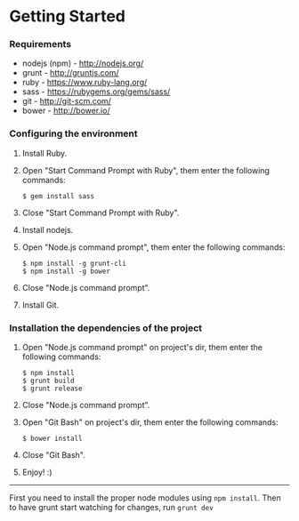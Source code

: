 # Getting Started

### Requirements
* nodejs (npm) - <http://nodejs.org/>
* grunt - <http://gruntjs.com/>
* ruby - <https://www.ruby-lang.org/>
* sass - <https://rubygems.org/gems/sass/>
* git - <http://git-scm.com/>
* bower - <http://bower.io/>
	
### Configuring the environment

1. Install Ruby.
2. Open "Start Command Prompt with Ruby", them enter the following commands:

 	```
	$ gem install sass
	```
3. Close "Start Command Prompt with Ruby".
4. Install nodejs.
5. Open "Node.js command prompt", them enter the following commands:

 	```
 	$ npm install -g grunt-cli
 	$ npm install -g bower
	```
6. Close "Node.js command prompt".
7. Install Git.
    
### Installation the dependencies of the project

1. Open "Node.js command prompt" on project's dir, them enter the following commands:

 	```
	$ npm install
	$ grunt build
	$ grunt release
	```
2. Close "Node.js command prompt".
3. Open "Git Bash" on project's dir, them enter the following commands:

 	```
    $ bower install
	```
4. Close "Git Bash".
5. Enjoy! :)

---------------
	
First you need to install the proper node modules using `npm install`. Then to have grunt start watching for changes, run `grunt dev`
